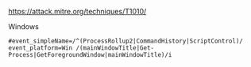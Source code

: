 
https://attack.mitre.org/techniques/T1010/

Windows

```
#event_simpleName=/^(ProcessRollup2|CommandHistory|ScriptControl)/ event_platform=Win /(mainWindowTitle|Get-Process|GetForegroundWindow|mainWindowTitle)/i
```